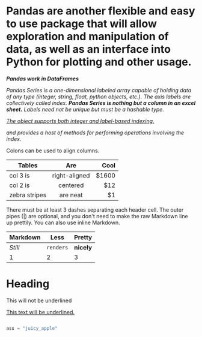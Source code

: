 # Pandas are another flexible and easy to use package that will allow exploration and manipulation of data, as well as an interface into Python for plotting and other usage.

___Pandas work in DataFrames___

<i>Pandas Series is a one-dimensional labeled array capable of holding data of any type (integer, string, float, python objects, etc.). The axis labels are collectively called index. <b>Pandas Series is nothing but a column in an excel sheet.</b>
Labels need not be unique but must be a hashable type. <p style="text-decoration: underline;">The object supports both integer and label-based indexing.</p> and provides a host of methods for performing operations involving the index.</i>




Colons can be used to align columns.

| Tables        | Are           | Cool  |
| ------------- |:-------------:| -----:|
| col 3 is      | right-aligned | $1600 |
| col 2 is      | centered      |   $12 |
| zebra stripes | are neat      |    $1 |

There must be at least 3 dashes separating each header cell.
The outer pipes (|) are optional, and you don't need to make the
raw Markdown line up prettily. You can also use inline Markdown.

Markdown | Less | Pretty
--- | --- | ---
*Still* | `renders` | **nicely**
1 | 2 | 3


<!DOCTYPE html>
<html>
   <head>
      <title>HTML Text underline</title>
   </head>

   <body>
      <h1>Heading</h1>
      <p>This will not be underlined</p>
      <p style="text-decoration: underline;">This text will be underlined.</p>
   </body>
</html>


~~~Python

ass = "juicy_apple"
~~~
